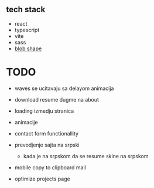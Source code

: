 ## tech stack

- react
- typescript
- vite
- sass
- [blob shape](https://www.npmjs.com/package/blobshape)

# TODO

- waves se ucitavaju sa delayom animacija

- download resume dugme na about

- loading izmedju stranica

- animacije

- contact form functionallity

- prevodjenje sajta na srpski

  - kada je na srpskom da se resume skine na srpskom

- mobile copy to clipboard mail

- optimize projects page
